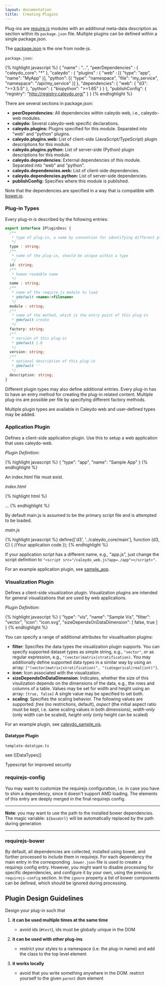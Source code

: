 ```yaml
---
layout: documentation
title:  Creating Plugins
---
```


Plug-ins are [require.js](http://requirejs.org/) modules with an additional meta-data description as section within its `package.json` file. Multiple plugins can be defined within a single package.json.

The [package.json](https://www.npmjs.org/doc/files/package.json.html) is the one from node-js.

`package.json`:

{% highlight javascript %}
{
  "name" : "...",
  "peerDependencies" : {
    "caleydo_core": "*"
  },
  "caleydo" : {
    "plugins" : {
      "web" : [{
        "type": "app",
        "name": "MyApp"
      }],
      "python": [{
          "type": "namespace",
          "file": "my_service",
          "namespace": "/api/my_service"
        }]
    },
    "dependencies": {
        "web": {
           "d3": ">=3.5.5"
        },
        "python": {
        "biopython": ">=1.65"
       }
    }
  },
  "publishConfig": {
    "registry": "http://registry.caleydo.org/"
  }
}
{% endhighlight %}

There are several sections in package.json:

* **peerDependencies:** All dependencies within caleydo web, i.e., caleydo-web modules.
* **caleydo:** Several caleydo-web specific declarations.
* **caleydo.plugins:** Plugins specified for this module. Separated into "web" and "python" plugins.
* **caleydo.plugins.web:** List of client-side (JavaScript/TypeScript) plugin descriptions for this module.
* **caleydo.plugins.python:** List of server-side (Python) plugin descriptions for this module.
* **caleydo.dependencies:** External dependencies of this module. Separated into "web" and "python".
* **caleydo.dependencies.web:** List of client-side dependencies.
* **caleydo.dependencies.python:** List of server-side dependencies.
* **publishConfig:** Specifies where this module is published.

Note that the dependencies are specified in a way that is compatible with [bower.io](http://bower.io).

### Plug-in Types

Every plug-in is described by the following entries:

```typescript
export interface IPluginDesc {
  /**
   * type of plug-in, a name by convention for identifying different plug-in types
   */
  type : string;
  /**
   * name of the plug-in, should be unique within a type
   */
  id: string;
  /**
   * human readable name
   */
  name : string;
  /**
   * name of the require.js module to load
   * @default <name>/<filename>
   */
  module : string;
  /**
   * name of the method, which is the entry point of this plug-in
   * @default create
   */
  factory: string;
  /**
   * version of this plug-in
   * @default 1.0
   */
  version: string;
  /**
   * optional description of this plug-in
   * @default ''
   */
  description: string;
}
```

Different plugin types may also define additional entries.
Every plug-in has to have an entry method for creating the plug-in related content. Multiple plug-ins are possible per file by specifying different factory methods.

Multiple plugin types are available in Caleydo web and user-defined types may be added.

### Application Plugin

Defines a client-side application plugin. Use this to setup a web application that uses caleydo-web.

_Plugin Definition:_

{% highlight javascript %}
{
  "type": "app",
  "name": "Sample App"
}
{% endhighlight %}


An index.html file must exist.

_index.html_

{% highlight html %}
<!doctype html>
<html>
<head>
    <title>Sample App</title>
    <script src="/caleydo_web.js"></script>
</head>
<body>
...
</body>
</html>
{% endhighlight %}

By default main.js is assumed to be the primary script file and is attempted to be loaded.

_main.js_

{% highlight javascript %}
define(['d3', '../caleydo_core/main'], function (d3, C) {
  //Your application code
});
{% endhighlight %}

If your application script has a different name, e.g., "app.js", just change the script definition to
`"<script src="/caleydo_web.js?app=./app"></script>"`.


For an example application plugin, see [sample_app](https://github.com/Caleydo/sample_app).


### Visualization Plugin

Defines a client-side visualization plugin. Visualization plugins are intended for general visualizations that are used by web applications.

_Plugin Definition:_

{% highlight javascript %}
{
  "type": "vis",
  "name": "Sample Vis",
  "filter": "vector",
  "icon": "icon.svg",
  "sizeDependsOnDataDimension": [
    false,
    true
  ]
}
{% endhighlight %}

You can specify a range of additional attributes for visualituation plugins:

* **filter**: Specifies the data types the visualization plugin supports. You can specify supported dataset types as simple string, e.g., ``"vector"``, or as regular expression, e.g.,  ``"(vector|matrix|stratification)``. You may additionally define supported data types in a similar way by using an array: ``["(vector|matrix|stratification)", "(categorical|real|int)"]``.
* **icon**: Icon associated with the visualization.
* **sizeDependsOnDataDimension**: Indicates, whether the size of this visulization depends on the dimensions of the data, e.g., the rows and columns of a table. Values may be set for width and height using an array: ``[true, false]`` A single value may be specified to set both.
* **scaling**: Specifies the scaling behavior. The following values are supported: *free* (no restrictions, default), *aspect* (the initial aspect ratio must be kept, i.e. same scaling values in both dimensions), *width-only* (only width can be scaled), *height-only* (only height can be scaled)

For an example plugin, see [caleydo_sample_vis](https://github.com/Caleydo/caleydo_sample_vis).


#### Datatype Plugin

`template-datatype.ts`

see [[DataTypes]]

Typescript for improved security

### requirejs-config

You may want to customize the requirejs configuration, i.e. in case you have to shim a dependency, since it doesn't support AMD loading. The elements of this entry are deeply merged in the final requirejs config.

***

**Note**: you may want to use the path to the installed bower dependencies. The magic variable: `${baseUrl}` will be automatically replaced by the path during generation

***

### requirejs-bower

By default, all dependencies are collected, installed using bower, and further processed to include them in requirejs. For each dependency the main entry in the corresponding `.bower.json` file is used to create a requirejs config entry. However, you might want to disable processing for specific dependencies, and configure it by your own, using the previous `requirejs-config` section. In the `ignore` property a list of bower components can be defined, which should be ignored during processing.

## Plugin Design Guidelines

Design your plug-in such that

1. **it can be used multiple times at the same time**
   * avoid ids (`#test`), ids must be globally unique in the DOM

2. **it can be used with other plug-ins**
   * restrict your styles to a namespace (i.e. the plug-in name) and add the class to the top level element

3. **it works locally**
   * avoid that you write something anywhere in the DOM. restrict yourself to the given `parent` dom element

